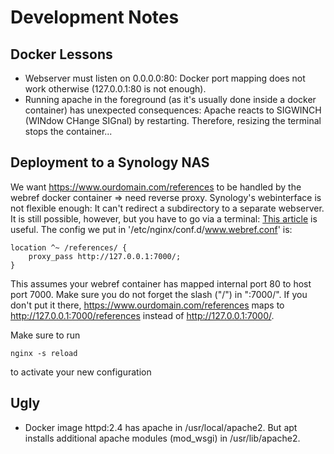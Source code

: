# Development Notes

## Docker Lessons

* Webserver must listen on 0.0.0.0:80: Docker port mapping does not work
  otherwise (127.0.0.1:80 is not enough).
* Running apache in the foreground (as it's usually done inside a docker
  container) has unexpected consequences: Apache reacts to SIGWINCH
  (WINdow CHange SIGnal) by restarting. Therefore, resizing the terminal
  stops the container...


## Deployment to a Synology NAS

We want https://www.ourdomain.com/references to be handled by the webref
docker container => need reverse proxy. Synology's webinterface is not
flexible enough: It can't redirect a subdirectory to a separate webserver.
It is still possible, however, but you have to go via a terminal:
[This article](https://primalcortex.wordpress.com/2018/05/07/synology-reverse-proxy-revisited-again/?unapproved=18819&moderation-hash=e368f1dda03465bca9880d8de938786a#comment-18819) is 
useful. The config we put in '/etc/nginx/conf.d/www.webref.conf' is:

```
location ^~ /references/ {
	proxy_pass http://127.0.0.1:7000/;
}
```

This assumes your webref container has mapped internal port 80 to host port
7000. Make sure you do not forget the slash ("/") in ":7000/". If you 
don't put it there, https://www.ourdomain.com/references maps to
http://127.0.0.1:7000/references instead of http://127.0.0.1:7000/. 

Make sure to run

```nginx -s reload```

to activate your new configuration


## Ugly

* Docker image httpd:2.4 has apache in /usr/local/apache2. But apt installs
  additional apache modules (mod_wsgi) in /usr/lib/apache2.

